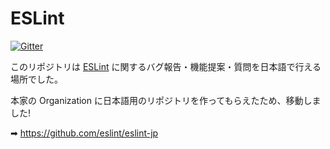 # ESLint

[![Gitter](https://badges.gitter.im/eslint/eslint-jp.svg)](https://gitter.im/eslint/eslint-jp?utm_source=badge&utm_medium=badge&utm_campaign=pr-badge)

このリポジトリは [ESLint](https://github.com/eslint/eslint) に関するバグ報告・機能提案・質問を日本語で行える場所でした。

本家の Organization に日本語用のリポジトリを作ってもらえたため、移動しました!

➡ https://github.com/eslint/eslint-jp
